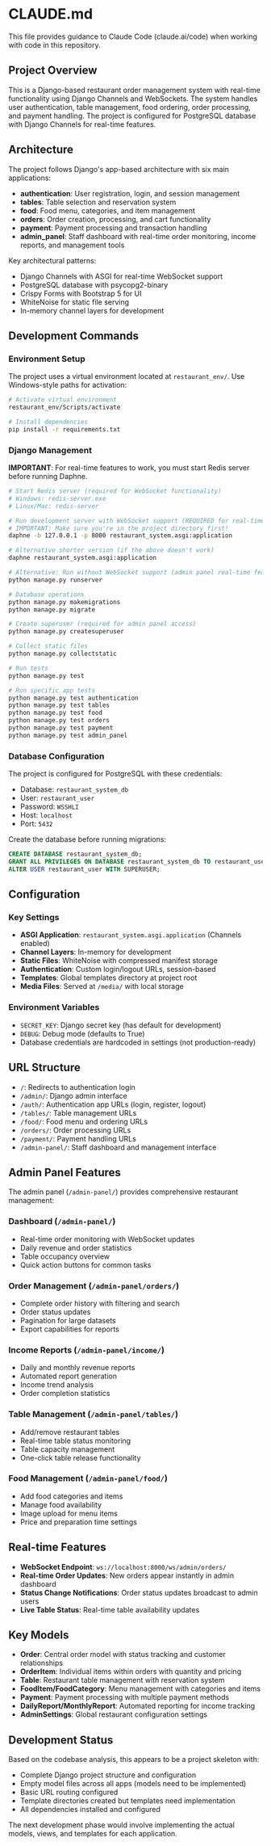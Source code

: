 # CLAUDE.md

This file provides guidance to Claude Code (claude.ai/code) when working with code in this repository.

## Project Overview

This is a Django-based restaurant order management system with real-time functionality using Django Channels and WebSockets. The system handles user authentication, table management, food ordering, order processing, and payment handling. The project is configured for PostgreSQL database with Django Channels for real-time features.

## Architecture

The project follows Django's app-based architecture with six main applications:

- **authentication**: User registration, login, and session management
- **tables**: Table selection and reservation system
- **food**: Food menu, categories, and item management  
- **orders**: Order creation, processing, and cart functionality
- **payment**: Payment processing and transaction handling
- **admin_panel**: Staff dashboard with real-time order monitoring, income reports, and management tools

Key architectural patterns:
- Django Channels with ASGI for real-time WebSocket support
- PostgreSQL database with psycopg2-binary
- Crispy Forms with Bootstrap 5 for UI
- WhiteNoise for static file serving
- In-memory channel layers for development

## Development Commands

### Environment Setup
The project uses a virtual environment located at `restaurant_env/`. Use Windows-style paths for activation:

```bash
# Activate virtual environment
restaurant_env/Scripts/activate

# Install dependencies
pip install -r requirements.txt
```

### Django Management

**IMPORTANT**: For real-time features to work, you must start Redis server before running Daphne.

```bash
# Start Redis server (required for WebSocket functionality)
# Windows: redis-server.exe
# Linux/Mac: redis-server

# Run development server with WebSocket support (REQUIRED for real-time features)
# IMPORTANT: Make sure you're in the project directory first!
daphne -b 127.0.0.1 -p 8000 restaurant_system.asgi:application

# Alternative shorter version (if the above doesn't work)
daphne restaurant_system.asgi:application

# Alternative: Run without WebSocket support (admin panel real-time features won't work)
python manage.py runserver

# Database operations
python manage.py makemigrations
python manage.py migrate

# Create superuser (required for admin panel access)
python manage.py createsuperuser

# Collect static files
python manage.py collectstatic

# Run tests
python manage.py test

# Run specific app tests
python manage.py test authentication
python manage.py test tables
python manage.py test food
python manage.py test orders
python manage.py test payment
python manage.py test admin_panel
```

### Database Configuration
The project is configured for PostgreSQL with these credentials:
- Database: `restaurant_system_db`
- User: `restaurant_user`
- Password: `WSSHLI`
- Host: `localhost`
- Port: `5432`

Create the database before running migrations:
```sql
CREATE DATABASE restaurant_system_db;
GRANT ALL PRIVILEGES ON DATABASE restaurant_system_db TO restaurant_user;
ALTER USER restaurant_user WITH SUPERUSER;
```

## Configuration

### Key Settings
- **ASGI Application**: `restaurant_system.asgi.application` (Channels enabled)
- **Channel Layers**: In-memory for development
- **Static Files**: WhiteNoise with compressed manifest storage
- **Authentication**: Custom login/logout URLs, session-based
- **Templates**: Global templates directory at project root
- **Media Files**: Served at `/media/` with local storage

### Environment Variables
- `SECRET_KEY`: Django secret key (has default for development)
- `DEBUG`: Debug mode (defaults to True)
- Database credentials are hardcoded in settings (not production-ready)

## URL Structure
- `/`: Redirects to authentication login
- `/admin/`: Django admin interface
- `/auth/`: Authentication app URLs (login, register, logout)
- `/tables/`: Table management URLs
- `/food/`: Food menu and ordering URLs
- `/orders/`: Order processing URLs
- `/payment/`: Payment handling URLs
- `/admin-panel/`: Staff dashboard and management interface

## Admin Panel Features
The admin panel (`/admin-panel/`) provides comprehensive restaurant management:

### Dashboard (`/admin-panel/`)
- Real-time order monitoring with WebSocket updates
- Daily revenue and order statistics
- Table occupancy overview
- Quick action buttons for common tasks

### Order Management (`/admin-panel/orders/`)
- Complete order history with filtering and search
- Order status updates
- Pagination for large datasets
- Export capabilities for reports

### Income Reports (`/admin-panel/income/`)
- Daily and monthly revenue reports
- Automated report generation
- Income trend analysis
- Order completion statistics

### Table Management (`/admin-panel/tables/`)
- Add/remove restaurant tables
- Real-time table status monitoring
- Table capacity management
- One-click table release functionality

### Food Management (`/admin-panel/food/`)
- Add food categories and items
- Manage food availability
- Image upload for menu items
- Price and preparation time settings

## Real-time Features
- **WebSocket Endpoint**: `ws://localhost:8000/ws/admin/orders/`
- **Real-time Order Updates**: New orders appear instantly in admin dashboard
- **Status Change Notifications**: Order status updates broadcast to admin users
- **Live Table Status**: Real-time table availability updates

## Key Models
- **Order**: Central order model with status tracking and customer relationships
- **OrderItem**: Individual items within orders with quantity and pricing
- **Table**: Restaurant table management with reservation system
- **FoodItem/FoodCategory**: Menu management with categories and items
- **Payment**: Payment processing with multiple payment methods
- **DailyReport/MonthlyReport**: Automated reporting for income tracking
- **AdminSettings**: Global restaurant configuration settings

## Development Status
Based on the codebase analysis, this appears to be a project skeleton with:
- Complete Django project structure and configuration
- Empty model files across all apps (models need to be implemented)
- Basic URL routing configured
- Template directories created but templates need implementation
- All dependencies installed and configured

The next development phase would involve implementing the actual models, views, and templates for each application.